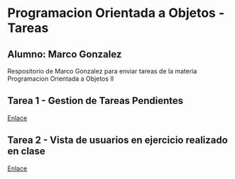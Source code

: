 ﻿# Programacion Orientada a Objetos - Tareas
## Alumno: Marco Gonzalez

Respositorio de Marco Gonzalez para enviar tareas de la materia Programacion Orientada a Objetos II

## Tarea 1 - Gestion de Tareas Pendientes
<a href="https://github.com/Marco-Gonzalez26/Programacion_Orientada_A_Objetos/tree/Semana_1_GestionTareasPendientes">Enlace</a>

## Tarea 2 - Vista de usuarios en ejercicio realizado en clase
<a href="https://github.com/Marco-Gonzalez26/Programacion_Orientada_A_Objetos/tree/Semana_2_VistaUsuarios">Enlace</a>

